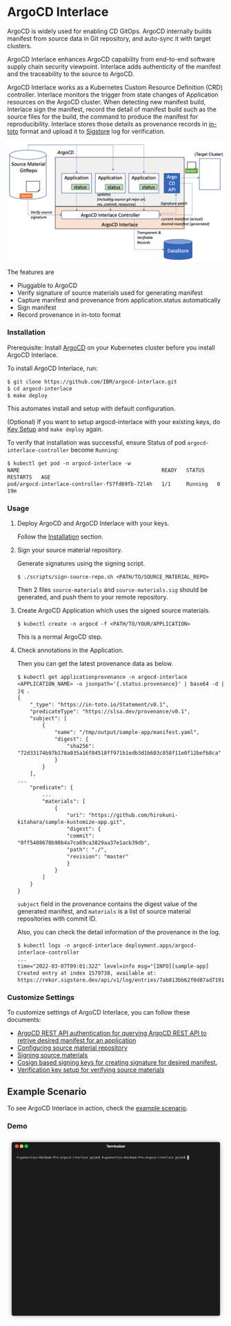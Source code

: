 # ArgoCD Interlace

ArgoCD is widely used for enabling CD GitOps. ArgoCD internally builds manifest from source data in Git repository, and auto-sync it with target clusters. 

ArgoCD Interlace enhances ArgoCD capability from end-to-end software supply chain security viewpoint. Interlace adds authenticity of the manifest and the traceability to the source to ArgoCD.

ArgoCD Interlace works as a Kubernetes Custom Resource Definition (CRD) controller. Interlace monitors the trigger from state changes of Application resources on the ArgoCD cluster. When detecting new manifest build, Interlace sign the manifest, record the detail of manifest build such as the source files for the build, the command to produce the manifest for reproducibility. Interlace stores those details as provenance records in [in-toto](https://in-toto.io) format and upload it to [Sigstore](https://sigstore.dev/) log for verification.

![ArgoCD-Interlace-Arch](./images/argocd-interlace-arch.png)


The features are 
- Pluggable to ArgoCD
- Verify signature of source materials used for generating manifest
- Capture manifest and provenance from application.status automatically
- Sign manifest
- Record provenance in in-toto format

### Installation
Prerequisite: Install [ArgoCD](https://argo-cd.readthedocs.io/en/stable/getting_started/) on your Kubernetes cluster before you install ArgoCD Interlace.


To install ArgoCD Interlace, run:
```
$ git clone https://github.com/IBM/argocd-interlace.git
$ cd argocd-interlace
$ make deploy
```
This automates install and setup with default configuration.

(Optional) If you want to setup argocd-interlace with your existing keys, do [Key Setup](docs/key_setup.md) and `make deploy` again.

To verify that installation was successful, ensure Status of pod `argocd-interlace-controller` become `Running`:
```shell
$ kubectl get pod -n argocd-interlace -w
NAME                                              READY   STATUS    RESTARTS   AGE
pod/argocd-interlace-controller-f57fd69fb-72l4h   1/1     Running   0          19m
```

### Usage

1. Deploy ArgoCD and ArgoCD Interlace with your keys.

    Follow the [Installation](#installation) section.

1. Sign your source material repository.

    Generate signatures using the signing script.

    ```
    $ ./scripts/sign-source-repo.sh <PATH/TO/SOURCE_MATERIAL_REPO>
    ```

    Then 2 files `source-materials` and `source-materials.sig` should be generated, and push them to your remote repository.

1. Create ArgoCD Application which uses the signed source materials.

    ```
    $ kubectl create -n argocd -f <PATH/TO/YOUR/APPLICATION>
    ```

    This is a normal ArgoCD step.

1. Check annotations in the Application.

    Then you can get the latest provenance data as below.

    ```
    $ kubectl get applicationprovenance -n argocd-interlace <APPLICATION_NAME> -o jsonpath='{.status.provenance}' | base64 -d | jq .
    {
        "_type": "https://in-toto.io/Statement/v0.1",
        "predicateType": "https://slsa.dev/provenance/v0.1",
        "subject": [
            {
                "name": "/tmp/output/sample-app/manifest.yaml",
                "digest": {
                    "sha256": "72d33174b97b178a035a16f04518ff971b1edb3d1b603c858f11e0f12befb8ca"
                }
            }
        ],
    ...
        "predicate": {
            ...
            "materials": [
                {
                    "uri": "https://github.com/hirokuni-kitahara/sample-kustomize-app.git",
                    "digest": {
                    "commit": "0ff5408670b90b4a7ca69ca3829aa37e1acb39db",
                    "path": "./",
                    "revision": "master"
                    }
                }
            ]
        }
    }
    ```

    `subject` field in the provenance contains the digest value of the generated manifest, and `materials` is a list of source material repositories with commit ID.

    Also, you can check the detail information of the provenance in the log.
    ```
    $ kubectl logs -n argocd-interlace deployment.apps/argocd-interlace-controller
    ...
    time="2022-03-07T09:01:32Z" level=info msg="[INFO][sample-app] Created entry at index 1579738, available at: https://rekor.sigstore.dev/api/v1/log/entries/7ab813bb62f0d87ad7191856bd12fb8b640ca75a797169265cdc813bb435108f\n"
    ```

### Customize Settings

To customize settings of ArgoCD Interlace, you can follow these documents:
* [ArgoCD REST API authentication for querying ArgoCD REST API to retrive desired manifest for an application](docs/argo_setup.md)
* [Configuring source material repository](docs/configure_source_materials.md)
* [Signing source materials](docs/configure_source_materials.md)
* [Cosign based signing keys for creating signature for desired manifest.](docs/signing_key_setup.md)
* [Verification key setup for verifying source materials](docs/verification_key_setup.md)


## Example Scenario
To see ArgoCD Interlace in action, check the [example scenario](docs/example_scenario.md).


 ### Demo
 ![intro](images/intro.gif?)